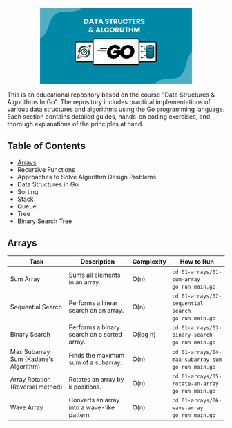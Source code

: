 
<p align="center">
  <img src="src/img/header.png" alt="Logo" width="70%">
</p>

This is an educational repository based on the course "Data Structures & Algorithms In Go". The repository includes
practical implementations of various data structures and algorithms using the Go programming language. Each section
contains detailed guides, hands-on coding exercises, and thorough explanations of the principles at hand.

## Table of Contents

- [Arrays](#arrays)
- Recursive Functions
- Approaches to Solve Algorithm Design Problems
- Data Structures in Go
- Sorting
- Stack
- Queue
- Tree
- Binary Search Tree

## Arrays

| Task                                  | Description                                 | Complexity | How to Run                                                |
|---------------------------------------|---------------------------------------------|------------|-----------------------------------------------------------|
| Sum Array                             | Sums all elements in an array.              | O(n)       | `cd 01-arrays/01-sum-array` <br> `go run main.go`         |
| Sequential Search                     | Performs a linear search on an array.       | O(n)       | `cd 01-arrays/02-sequential search` <br> `go run main.go` |
| Binary Search                         | Performs a binary search on a sorted array. | O(log n)   | `cd 01-arrays/03-binary-search` <br> `go run main.go`     |
| Max Subarray Sum (Kadane's Algorithm) | Finds the maximum sum of a subarray.        | O(n)       | `cd 01-arrays/04-max-subarray-sum` <br> `go run main.go`  |
| Array Rotation (Reversal method)      | Rotates an array by k positions.	           | O(n)       | `cd 01-arrays/05-rotate-an-array` <br> `go run main.go`   |
| Wave Array                            | Converts an array into a wave-like pattern. | O(n)       | `cd 01-arrays/06-wave-array` <br> `go run main.go`        |